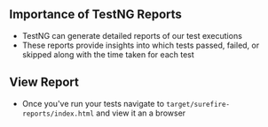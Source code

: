## Importance of TestNG Reports
- TestNG can generate detailed reports of our test executions
- These reports provide insights into which tests passed, failed, or skipped along with the time taken for each test
## View Report
- Once you've run your tests navigate to `target/surefire-reports/index.html` and view it an a browser